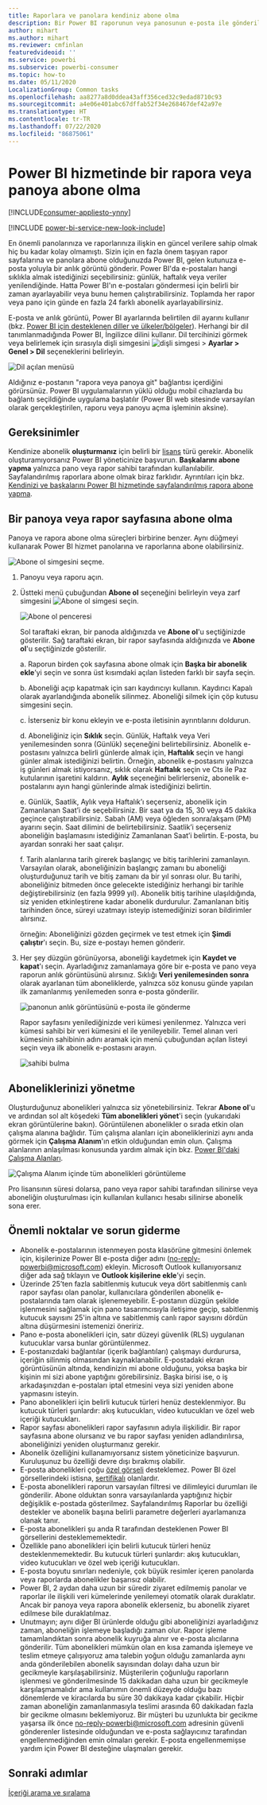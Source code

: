 ```yaml
---
title: Raporlara ve panolara kendiniz abone olma
description: Bir Power BI raporunun veya panosunun e-posta ile gönderilen bir anlık görüntüsüne abone olmayı öğrenin.
author: mihart
ms.author: mihart
ms.reviewer: cmfinlan
featuredvideoid: ''
ms.service: powerbi
ms.subservice: powerbi-consumer
ms.topic: how-to
ms.date: 05/11/2020
LocalizationGroup: Common tasks
ms.openlocfilehash: aa8277a8d0ddea43aff356ced32c9edad8710c93
ms.sourcegitcommit: a4e06e401abc67dffab52f34e268467def42a97e
ms.translationtype: HT
ms.contentlocale: tr-TR
ms.lasthandoff: 07/22/2020
ms.locfileid: "86875061"
---
```

# <a name="subscribe-to-a-report-or-dashboard-in-the-power-bi-service"></a>Power BI hizmetinde bir rapora veya panoya abone olma 

[!INCLUDE[consumer-appliesto-ynny](../includes/consumer-appliesto-ynny.md)]

[!INCLUDE [power-bi-service-new-look-include](../includes/power-bi-service-new-look-include.md)]

En önemli panolarınıza ve raporlarınıza ilişkin en güncel verilere sahip olmak hiç bu kadar kolay olmamıştı. Sizin için en fazla önem taşıyan rapor sayfalarına ve panolara abone olduğunuzda Power BI, gelen kutunuza e-posta yoluyla bir anlık görüntü gönderir. Power BI'da e-postaları hangi sıklıkla almak istediğinizi seçebilirsiniz: günlük, haftalık veya veriler yenilendiğinde. Hatta Power BI'ın e-postaları göndermesi için belirli bir zaman ayarlayabilir veya bunu hemen çalıştırabilirsiniz.  Toplamda her rapor veya pano için günde en fazla 24 farklı abonelik ayarlayabilirsiniz.

E-posta ve anlık görüntü, Power BI ayarlarında belirtilen dil ayarını kullanır (bkz. [Power BI için desteklenen diller ve ülkeler/bölgeler](../fundamentals/supported-languages-countries-regions.md)). Herhangi bir dil tanımlanmadığında Power BI, İngilizce dilini kullanır. Dil tercihinizi görmek veya belirlemek için sırasıyla dişli simgesini ![dişli simgesi](./media/end-user-subscribe/power-bi-settings-icon.png) > **Ayarlar > Genel > Dil** seçeneklerini belirleyin. 

![Dil açılan menüsü](./media/end-user-subscribe/power-bi-language.png)

Aldığınız e-postanın "rapora veya panoya git" bağlantısı içerdiğini görürsünüz. Power BI uygulamalarının yüklü olduğu mobil cihazlarda bu bağlantı seçildiğinde uygulama başlatılır (Power BI web sitesinde varsayılan olarak gerçekleştirilen, raporu veya panoyu açma işleminin aksine).


## <a name="requirements"></a>Gereksinimler
Kendinize abonelik **oluşturmanız** için belirli bir [lisans](end-user-license.md) türü gerekir. Abonelik oluşturamıyorsanız Power BI yöneticinize başvurun. **Başkalarını abone yapma** yalnızca pano veya rapor sahibi tarafından kullanılabilir. Sayfalandırılmış raporlara abone olmak biraz farklıdır. Ayrıntıları için bkz. [Kendinizi ve başkalarını Power BI hizmetinde sayfalandırılmış rapora abone yapma](paginated-reports-subscriptions.md). 

## <a name="subscribe-to-a-dashboard-or-a-report-page"></a>Bir panoya veya rapor sayfasına abone olma
Panoya ve rapora abone olma süreçleri birbirine benzer. Aynı düğmeyi kullanarak Power BI hizmet panolarına ve raporlarına abone olabilirsiniz.
 
![Abone ol simgesini seçme](./media/end-user-subscribe/power-bi-subscribe.png).

1. Panoyu veya raporu açın.
2. Üstteki menü çubuğundan **Abone ol** seçeneğini belirleyin veya zarf simgesini ![Abone ol simgesi](./media/end-user-subscribe/power-bi-icon-envelope.png) seçin.
   


   ![Abone ol penceresi](./media/end-user-subscribe/power-bi-emails-numbered.png)
    
    Sol taraftaki ekran, bir panoda aldığınızda ve **Abone ol**'u seçtiğinizde gösterilir. Sağ taraftaki ekran, bir rapor sayfasında aldığınızda ve **Abone ol**'u seçtiğinizde gösterilir. 
    
    a. Raporun birden çok sayfasına abone olmak için **Başka bir abonelik ekle**’yi seçin ve sonra üst kısımdaki açılan listeden farklı bir sayfa seçin.

    b. Aboneliği açıp kapatmak için sarı kaydırıcıyı kullanın.  Kaydırıcı Kapalı olarak ayarlandığında abonelik silinmez. Aboneliği silmek için çöp kutusu simgesini seçin.

    c. İsterseniz bir konu ekleyin ve e-posta iletisinin ayrıntılarını doldurun. 

    d. Aboneliğiniz için **Sıklık** seçin.  Günlük, Haftalık veya Veri yenilemesinden sonra (Günlük) seçeneğini belirtebilirsiniz.  Abonelik e-postasını yalnızca belirli günlerde almak için, **Haftalık** seçin ve hangi günler almak istediğinizi belirtin.  Örneğin, abonelik e-postasını yalnızca iş günleri almak istiyorsanız, sıklık olarak **Haftalık** seçin ve Cts ile Paz kutularının işaretini kaldırın. **Aylık** seçeneğini belirlerseniz, abonelik e-postalarını ayın hangi günlerinde almak istediğinizi belirtin.   

    e. Günlük, Saatlik, Aylık veya Haftalık’ı seçerseniz, abonelik için Zamanlanan Saat’i de seçebilirsiniz. Bir saat ya da 15, 30 veya 45 dakika geçince çalıştırabilirsiniz. Sabah (AM) veya öğleden sonra/akşam (PM) ayarını seçin. Saat dilimini de belirtebilirsiniz. Saatlik’i seçerseniz aboneliğin başlamasını istediğiniz Zamanlanan Saat’i belirtin. E-posta, bu ayardan sonraki her saat çalışır.  

    f. Tarih alanlarına tarih girerek başlangıç ve bitiş tarihlerini zamanlayın. Varsayılan olarak, aboneliğinizin başlangıç zamanı bu aboneliği oluşturduğunuz tarih ve bitiş zamanı da bir yıl sonrası olur. Bu tarihi, aboneliğiniz bitmeden önce gelecekte istediğiniz herhangi bir tarihle değiştirebilirsiniz (en fazla 9999 yıl). Abonelik bitiş tarihine ulaşıldığında, siz yeniden etkinleştirene kadar abonelik durdurulur.  Zamanlanan bitiş tarihinden önce, süreyi uzatmayı isteyip istemediğinizi soran bildirimler alırsınız.     

    örneğin: Aboneliğinizi gözden geçirmek ve test etmek için **Şimdi çalıştır**'ı seçin.  Bu, size e-postayı hemen gönderir. 

3. Her şey düzgün görünüyorsa, aboneliği kaydetmek için **Kaydet ve kapat**'ı seçin. Ayarladığınız zamanlamaya göre bir e-posta ve pano veya raporun anlık görüntüsünü alırsınız. Sıklığı **Veri yenilemesinden sonra** olarak ayarlanan tüm aboneliklerde, yalnızca söz konusu günde yapılan ilk zamanlanmış yenilemeden sonra e-posta gönderilir.
   
   ![panonun anlık görüntüsünü e-posta ile gönderme](media/end-user-subscribe/power-bi-email-old.png)
   
    Rapor sayfasını yenilediğinizde veri kümesi yenilenmez. Yalnızca veri kümesi sahibi bir veri kümesini el ile yenileyebilir. Temel alınan veri kümesinin sahibinin adını aramak için menü çubuğundan açılan listeyi seçin veya ilk abonelik e-postasını arayın.
   
    ![sahibi bulma](./media/end-user-subscribe/power-bi-owner.png)


## <a name="manage-your-subscriptions"></a>Aboneliklerinizi yönetme
Oluşturduğunuz abonelikleri yalnızca siz yönetebilirsiniz. Tekrar **Abone ol**'u ve ardından sol alt köşedeki **Tüm abonelikleri yönet**'i seçin (yukarıdaki ekran görüntülerine bakın). Görüntülenen abonelikler o sırada etkin olan çalışma alanına bağlıdır. Tüm çalışma alanları için aboneliklerinizi aynı anda görmek için **Çalışma Alanım**'ın etkin olduğundan emin olun. Çalışma alanlarının anlaşılması konusunda yardım almak için bkz. [Power BI'daki Çalışma Alanları](end-user-workspaces.md). 

![Çalışma Alanım içinde tüm abonelikleri görüntüleme](./media/end-user-subscribe/power-bi-manage-subscriptions.png)

Pro lisansının süresi dolarsa, pano veya rapor sahibi tarafından silinirse veya aboneliğin oluşturulması için kullanılan kullanıcı hesabı silinirse abonelik sona erer.

## <a name="considerations-and-troubleshooting"></a>Önemli noktalar ve sorun giderme
* Abonelik e-postalarının istenmeyen posta klasörüne gitmesini önlemek için, kişilerinize Power BI e-posta diğer adını (no-reply-powerbi@microsoft.com) ekleyin. Microsoft Outlook kullanıyorsanız diğer ada sağ tıklayın ve **Outlook kişilerine ekle**’yi seçin. 
* Üzerinde 25’ten fazla sabitlenmiş kutucuk veya dört sabitlenmiş canlı rapor sayfası olan panolar, kullanıcılara gönderilen abonelik e-postalarında tam olarak işlenemeyebilir. E-postanın düzgün şekilde işlenmesini sağlamak için pano tasarımcısıyla iletişime geçip, sabitlenmiş kutucuk sayısını 25'in altına ve sabitlenmiş canlı rapor sayısını dördün altına düşürmesini istemenizi öneririz.  
* Pano e-posta abonelikleri için, satır düzeyi güvenlik (RLS) uygulanan kutucuklar varsa bunlar görüntülenmez.  
* E-postanızdaki bağlantılar (içerik bağlantıları) çalışmayı durdurursa, içeriğin silinmiş olmasından kaynaklanabilir. E-postadaki ekran görüntüsünün altında, kendinizin mi abone olduğunu, yoksa başka bir kişinin mi sizi abone yaptığını görebilirsiniz. Başka birisi ise, o iş arkadaşınızdan e-postaları iptal etmesini veya sizi yeniden abone yapmasını isteyin.
* Pano abonelikleri için belirli kutucuk türleri henüz desteklenmiyor. Bu kutucuk türleri şunlardır: akış kutucukları, video kutucukları ve özel web içeriği kutucukları. 
* Rapor sayfası abonelikleri rapor sayfasının adıyla ilişkilidir. Bir rapor sayfasına abone olursanız ve bu rapor sayfası yeniden adlandırılırsa, aboneliğinizi yeniden oluşturmanız gerekir.
* Abonelik özelliğini kullanamıyorsanız sistem yöneticinize başvurun. Kuruluşunuz bu özelliği devre dışı bırakmış olabilir.  
* E-posta abonelikleri çoğu [özel görseli](../developer/visuals/power-bi-custom-visuals.md) desteklemez.  Power BI özel görsellerindeki istisna, [sertifikalı](../developer/visuals/power-bi-custom-visuals-certified.md) olanlardır.    
* E-posta abonelikleri raporun varsayılan filtresi ve dilimleyici durumları ile gönderilir. Abone olduktan sonra varsayılanlarda yaptığınız hiçbir değişiklik e-postada gösterilmez. Sayfalandırılmış Raporlar bu özelliği destekler ve abonelik başına belirli parametre değerleri ayarlamanıza olanak tanır.  
* E-posta abonelikleri şu anda R tarafından desteklenen Power BI görsellerini desteklememektedir.  
* Özellikle pano abonelikleri için belirli kutucuk türleri henüz desteklenmemektedir.  Bu kutucuk türleri şunlardır: akış kutucukları, video kutucukları ve özel web içeriği kutucukları.     
* E-posta boyutu sınırları nedeniyle, çok büyük resimler içeren panolarda veya raporlarda abonelikler başarısız olabilir.    
* Power BI, 2 aydan daha uzun bir süredir ziyaret edilmemiş panolar ve raporlar ile ilişkili veri kümelerinde yenilemeyi otomatik olarak duraklatır.  Ancak bir panoya veya rapora abonelik eklerseniz, bu abonelik ziyaret edilmese bile duraklatılmaz.
* Unutmayın; aynı diğer BI ürünlerde olduğu gibi aboneliğinizi ayarladığınız zaman, aboneliğin işlemeye başladığı zaman olur.  Rapor işleme tamamlandıktan sonra abonelik kuyruğa alınır ve e-posta alıcılarına gönderilir.  Tüm abonelikleri mümkün olan en kısa zamanda işlemeye ve teslim etmeye çalışıyoruz ama talebin yoğun olduğu zamanlarda aynı anda gönderilebilen abonelik sayısından dolayı daha uzun bir gecikmeyle karşılaşabilirsiniz.  Müşterilerin çoğunluğu raporların işlenmesi ve gönderilmesinde 15 dakikadan daha uzun bir gecikmeyle karşılaşmamalıdır ama kullanımın önemli düzeyde olduğu bazı dönemlerde ve kiracılarda bu süre 30 dakikaya kadar çıkabilir.  Hiçbir zaman aboneliğin zamanlanmasıyla teslimi arasında 60 dakikadan fazla bir gecikme olmasını beklemiyoruz.  Bir müşteri bu uzunlukta bir gecikme yaşarsa ilk önce no-reply-powerbi@microsoft.com adresinin güvenli gönderenler listesinde olduğundan ve e-posta sağlayıcınız tarafından engellenmediğinden emin olmaları gerekir.  E-posta engellenmemişse yardım için Power BI desteğine ulaşmaları gerekir.

## <a name="next-steps"></a>Sonraki adımlar

[İçeriği arama ve sıralama](end-user-search-sort.md)
